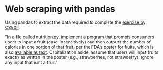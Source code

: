 # Web scraping with pandas

Using pandas to extract the data required to complete the <a href="https://cs50.harvard.edu/python/2022/psets/2/nutrition/">exercise by CS50P</a>.

"In a file called nutrition.py, implement a program that prompts consumers users to input a fruit (case-insensitively) and then outputs the number of 
calories in one portion of that fruit, per the FDA’s poster for fruits, which is also
<a href="https://www.fda.gov/food/food-labeling-nutrition/raw-fruits-poster-text-version-accessible-version">available as text</a>. 
Capitalization aside, assume that users will input fruits exactly as written in the poster (e.g., strawberries, not strawberry). 
Ignore any input that isn’t a fruit."
